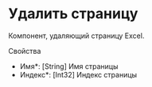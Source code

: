 # Удалить страницу

Компонент, удаляющий страницу Excel.

Свойства
  - Имя*: [String] Имя страницы
  - Индекс*: [Int32] Индекс страницы
